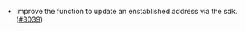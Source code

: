 - Improve the function to update an enstablished address via the sdk.
  ([\#3039](https://github.com/anoma/namada/pull/3039))